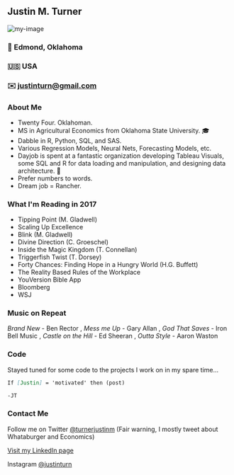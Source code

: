 <!-- https://guides.github.com/features/mastering-markdown/ for markdown guide --> 

## Justin M. Turner
<img src="https://media.licdn.com/mpr/mpr/shrinknp_400_400/AAEAAQAAAAAAAAgiAAAAJDgyZDFlZTRjLTg0M2ItNDdmNy1hOWJmLTU2NDc5ZmE0OTcyZQ.jpg" alt="my-image" class="img-circle" />


### :round_pushpin: Edmond, Oklahoma 
### :us: USA 
### :envelope: justinturn@gmail.com 


### About Me

* Twenty Four. Oklahoman. 
* MS in Agricultural Economics from Oklahoma State University. :mortar_board:
* Dabble in R, Python, SQL, and SAS. 
* Various Regression Models, Neural Nets, Forecasting Models, etc.
* Dayjob is spent at a fantastic organization developing Tableau Visuals, some SQL and R for data loading and manipulation, and designing data architecture. :office:
* Prefer numbers to words. 
* Dream job = Rancher. 

### What I'm Reading in 2017
 
* Tipping Point (M. Gladwell)
* Scaling Up Excellence
* Blink (M. Gladwell)
* Divine Direction (C. Groeschel)
* Inside the Magic Kingdom (T. Connellan)
* Triggerfish Twist (T. Dorsey)
* Forty Chances: Finding Hope in a Hungry World (H.G. Buffett)
* The Reality Based Rules of the Workplace
* YouVersion Bible App
* Bloomberg
* WSJ

### Music on Repeat

*Brand New* - Ben Rector , *Mess me Up* - Gary Allan , *God That Saves* - Iron Bell Music , *Castle on the Hill* - Ed Sheeran , *Outta Style* - Aaron Waston



### Code

Stayed tuned for some code to the projects I work on in my spare time...
```markdown
If [Justin] = 'motivated' then (post)

-JT
```

### Contact Me

Follow me on Twitter [@turnerjustinm](https://twitter.com/turnerjustinm) (Fair warning, I mostly tweet about Whataburger and Economics)

[Visit my LinkedIn page](https://www.linkedin.com/in/justin-turner-b9012966/)

Instagram [@justinturn](https://www.instagram.com/justinturn/)
